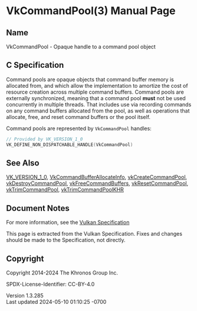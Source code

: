 # VkCommandPool(3) Manual Page

## Name

VkCommandPool - Opaque handle to a command pool object



## <a href="#_c_specification" class="anchor"></a>C Specification

Command pools are opaque objects that command buffer memory is allocated
from, and which allow the implementation to amortize the cost of
resource creation across multiple command buffers. Command pools are
externally synchronized, meaning that a command pool **must** not be
used concurrently in multiple threads. That includes use via recording
commands on any command buffers allocated from the pool, as well as
operations that allocate, free, and reset command buffers or the pool
itself.

Command pools are represented by `VkCommandPool` handles:

``` c
// Provided by VK_VERSION_1_0
VK_DEFINE_NON_DISPATCHABLE_HANDLE(VkCommandPool)
```

## <a href="#_see_also" class="anchor"></a>See Also

[VK_VERSION_1_0](https://registry.khronos.org/vulkan/specs/1.3-extensions/man/html/VK_VERSION_1_0.html),
[VkCommandBufferAllocateInfo](https://registry.khronos.org/vulkan/specs/1.3-extensions/man/html/VkCommandBufferAllocateInfo.html),
[vkCreateCommandPool](https://registry.khronos.org/vulkan/specs/1.3-extensions/man/html/vkCreateCommandPool.html),
[vkDestroyCommandPool](https://registry.khronos.org/vulkan/specs/1.3-extensions/man/html/vkDestroyCommandPool.html),
[vkFreeCommandBuffers](https://registry.khronos.org/vulkan/specs/1.3-extensions/man/html/vkFreeCommandBuffers.html),
[vkResetCommandPool](https://registry.khronos.org/vulkan/specs/1.3-extensions/man/html/vkResetCommandPool.html),
[vkTrimCommandPool](https://registry.khronos.org/vulkan/specs/1.3-extensions/man/html/vkTrimCommandPool.html),
[vkTrimCommandPoolKHR](https://registry.khronos.org/vulkan/specs/1.3-extensions/man/html/vkTrimCommandPoolKHR.html)

## <a href="#_document_notes" class="anchor"></a>Document Notes

For more information, see the <a
href="https://registry.khronos.org/vulkan/specs/1.3-extensions/html/vkspec.html#VkCommandPool"
target="_blank" rel="noopener">Vulkan Specification</a>

This page is extracted from the Vulkan Specification. Fixes and changes
should be made to the Specification, not directly.

## <a href="#_copyright" class="anchor"></a>Copyright

Copyright 2014-2024 The Khronos Group Inc.

SPDX-License-Identifier: CC-BY-4.0

Version 1.3.285  
Last updated 2024-05-10 01:10:25 -0700
